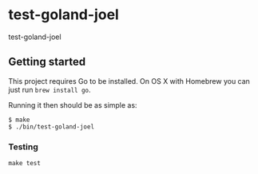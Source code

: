 # test-goland-joel

test-goland-joel

## Getting started

This project requires Go to be installed. On OS X with Homebrew you can just run `brew install go`.

Running it then should be as simple as:

```console
$ make
$ ./bin/test-goland-joel
```

### Testing

`make test`
